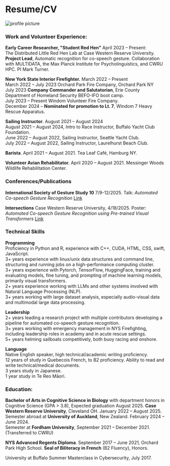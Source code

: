 # Resume/CV

![profile picture](/assets/images/profilepicture.png)

### Work and Volunteer Experience:
**Early Career Researcher, "Student Red Hen"**   April 2023 – Present: \
The Distributed Little Red Hen Lab at Case Western Reserve University. **Project Lead**, Automatic recognition for co-speech gesture.  Collaboration with MULTIDATA, the Max Planck Institute for Psycholinguistics, and CWRU HPC. PI Mark Turner.

**New York State Interior Firefighter.** March 2022 – Present \
March 2022 – July 2023 Orchard Park Fire Company, Orchard Park NY \
July 2023 **Company Commander and Salutatorian**, Erie County Department of Homeland Security BEFO-IFO boot camp. \
July 2023 – Present  Windom Volunteer Fire Company. \
December 2024 – **Nominated for promotion to Lt. 7**, Windom 7 Heavy Rescue Apparatus. 

**Sailing Instructor**.  August 2021 – August 2024 \
August 2021 – August 2024, Intro to Race Instructor, Buffalo Yacht Club Foundation. \
June 2022 – August 2022, Sailing Instructor, Seattle Yacht Club. \
July 2022 – August 2022, Sailing Instructor, Laurelhurst Beach Club. 

**Barista**.  April 2021 – August 2021.  Tea Leaf Café, Hamburg NY. 

**Volunteer Avian Rehabilitator.**  April 2020 – August 2021.  Messinger Woods Wildlife Rehabilitation Center. 

### Conferences/Publications

**International Society of Gesture Study 10** 7/9-12/2025. Talk: *Automated Co-speech Gesture Recognition* [Link](https://kate-carter.github.io/2025/06/23/ISGS10.html)

**Intersections** Case Western Reserve University, 4/18/2025. Poster: *Automated Co-speech Gesture Recognition using Pre-trained Visual Transformers* [Link](https://kate-carter.github.io/2025/04/13/Intersections-2025.html) 

### Technical Skills

**Programming** \
Proficiency in Python and R, experience with C++, CUDA, HTML, CSS, swift, JavaScript. \
3+ years experience with linux/unix data structures and command line, structuring and running jobs on a high-performance computing cluster. \
3+ years experience with Pytorch, TensorFlow, HuggingFace, training and evaluating models, fine tuning, and prompting of machine learning models, primarily visual transformers. \
2+ years experience working with LLMs and other systems involved with Natural Language Processing (NLP). \
3+ years working with large dataset analysis, especially audio-visual data and multimodal large data processing. 

**Leadership** \
2+ years leading a research project with multiple contributors developing a pipeline for automated co-speech gesture recognition. \
3+ years working with emergency management in NYS Firefighting, including leadership roles in academy and in acute rescue settings. \
5+ years helming sailboats competitively, both buoy racing and onshore. 

**Language** \
Native English speaker, high technical/academic writing proficiency. \
12 years of study in Quebecois French, to B2 proficiency. Ability to read and write technical/medical documents. \
3 years study in Japanese. \
1 year study in Te Reo Māori. 

### Education:
**Bachelor of Arts in Cognitive Science in Biology** with department honors in Cognitive Science (GPA > 3.8), Expected graduation August 2025. **Case Western Reserve University**, Cleveland OH. January 2022 – August 2025. \
Semester abroad at **University of Auckland**, New Zealand. February 2024 – June 2024. \
Semester at **Fordham University**, September 2021 – December 2021. (Transferred to CWRU) 

**NYS Advanced Regents Diploma**. September 2017 – June 2021, Orchard Park High School.  **Seal of Biliteracy in French** (B2 Fluency), Honors. 

University at Buffalo Summer Masterclass in Cybersecurity, July 2017.




